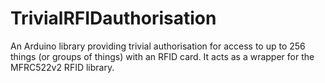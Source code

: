 # TrivialRFIDauthorisation
An Arduino library providing trivial authorisation for access to up to 256 things (or groups of things) with an RFID card. It acts as a wrapper for the MFRC522v2 RFID library.
